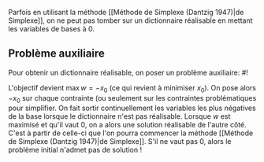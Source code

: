 Parfois en utilisant la méthode [[Méthode de Simplexe (Dantzig 1947)|de Simplexe]], on ne peut pas tomber sur un dictionnaire réalisable en mettant les variables de bases à 0.

## Problème auxiliaire
Pour obtenir un dictionnaire réalisable, on poser un problème auxiliaire: #!

L'objectif devient $\max w = -x_0$ (ce qui revient à minimiser $x_{0}$). On pose alors $-x_{0}$ sur chaque contrainte (ou seulement sur les contraintes problématiques pour simplifier.
On fait sortir continuellement les variables les plus négatives de la base lorsque le dictionnaire n'est pas réalisable.
Lorsque $w$ est maximisé et qu'il vaut $0$, on a alors une solution réalisable de l'autre côté. C'est à partir de celle-ci que l'on pourra commencer la méthode [[Méthode de Simplexe (Dantzig 1947)|de Simplexe]]. S'il ne vaut pas $0$, alors le problème initial n'admet pas de solution !
